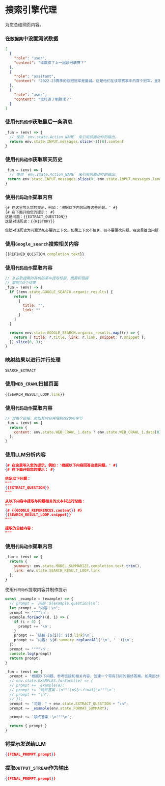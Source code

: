 # 搜索引擎代理

为您总结网页内容。

### 在`数据集`中设置测试数据

```json
[
  {
    "role": "user",
    "content": "谁赢得了上一届欧冠联赛？"
  },
  {
    "role": "assitant",
    "content": "2022-23赛季的欧冠冠军是曼城。这是他们在该项赛事中的首个冠军。皇家马德里保持着欧冠最多冠军的记录，已经14次夺冠[0][1]。"
  },
  {
    "role": "user",
    "content": "谁打进了制胜球？"
  }
]
```


### 使用`代码动作`获取最后一条消息

```javascript
_fun = (env) => {
  // 使用 `env.state.Action_NAME` 来引用前面动作的输出。
  return env.state.INPUT.messages.slice(-1)[0].content
}
```

### 使用`代码动作`获取聊天历史

```javascript
_fun = (env) => {
  // 使用 `env.state.Action_NAME` 来引用前面动作的输出。
 return env.state.INPUT.messages.slice(0, env.state.INPUT.messages.length - 1).map((m) => m.content).join("\n")
}
```

### 使用`代码动作`提取内容

```txt
{# 在这里写入您的提示，例如：'根据以下内容回答这些问题。' #}
{# 在下面开始您的提示： #}
这是问题：{{EXTRACT_QUESTION}}
这是对话历史：{{HISTORY}}

借助对话历史为问题添加必要的上下文。如果上下文不相关，则不要更改问题。在这里给出问题：
```

### 使用`Google_search`搜索相关内容
```javascript
{{REFINED_QUESTION.completion.text}}
```

### 使用`代码动作`提取内容

```javascript
// 从谷歌搜索的有机结果中提取标题、摘要和链接
// 限制为3个结果
_fun = (env) => {
  if (!env.state.GOOGLE_SEARCH.organic_results) {
    return [
      {
        title: "",
        link: ""
      }
    ]
  }

  return env.state.GOOGLE_SEARCH.organic_results.map((r) => {
    return { title: r.title, link: r.link, snippet: r.snippet };
  }).slice(0, 3);
}
```

### 映射结果以进行并行处理

```javascript
SEARCH_EXTRACT
```

### 使用`WEB_CRAWL`扫描页面
```javascript
{{SEARCH_RESULT_LOOP.link}}
```

### 使用`代码动作`提取内容
```javascript
// 对每个链接，爬取其内容并限制在2000字节
_fun = (env) => {
  return {
    content: env.state.WEB_CRAWL_1.data ? env.state.WEB_CRAWL_1.data[0].results[0].text.slice(0, 2000) : "",
  };
} 
```

### 使用LLM分析内容
```json
{# 在这里写入您的提示，例如：'根据以下内容回答这些问题。' #}
{# 在下面开始您的提示： #}

给定以下问题：
"""
{{EXTRACT_QUESTION}}
"""

从以下内容中提取与问题相关的文本并进行总结：
"""
{# {{GOOGLE_REFERENCES.content}} #}
{{SEARCH_RESULT_LOOP.snippet}}
"""

提取的总结内容：
"""
```

### 使用`代码动作`提取内容
```javascript
_fun = (env) => {
  return {
    summary: env.state.MODEL_SUMMARIZE.completion.text.trim(),
    link: env.state.SEARCH_RESULT_LOOP.link
  };    
}
```

使用`代码动作`提取内容并制作提示
```javascript
const _example = (example) => {
  // prompt = `问题：${example.question}\n`;
  let prompt = "内容：\n";
  prompt += '"""\n';
  example.forEach((d, i) => {
    if (i > 0) {
      prompt += '\n';
    }
    prompt += `链接 [${i}]: ${d.link}\n`;
    prompt += `内容: ${d.summary.replaceAll('\n', ' ')}\n`;
  });
  prompt += '"""\n';
  console.log(prompt)
  return prompt;
}

_fun = (env) => {
  prompt = '根据以下问题、参考链接和相关内容，创建一个带有引用的最终答案。如果部分答案可以用表格格式呈现，请使用表格格式。答案应准确简洁。\n\n 永远不要告诉我"作为一个语言模型..."或"作为一个人工智能..."，我已经知道你是LLM了。直接告诉我答案。\n\n';
  // env.state.EXAMPLES.forEach((e) => {
  // prompt += _example(e);
  // prompt += `最终答案：\n"""\n${e.final}\n"""\n`;
  // prompt += "\n";
  // });
  prompt += "问题：" + env.state.EXTRACT_QUESTION + "\n";
  prompt += _example(env.state.FORMAT_SUMMARY);

  prompt += `最终答案：\n"""\n`;

  return { prompt }
}
```

### 将提示发送给LLM
```json
{{FINAL_PROMPT.prompt}}
```
### 提取`OUTPUT_STREAM`作为输出
```json
{{FINAL_PROMPT.prompt}}
```

